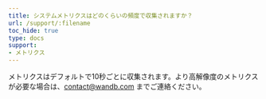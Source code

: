 ```yaml
---
title: システムメトリクスはどのくらいの頻度で収集されますか？
url: /support/:filename
toc_hide: true
type: docs
support:
- メトリクス
---
```


メトリクスはデフォルトで10秒ごとに収集されます。より高解像度のメトリクスが必要な場合は、contact@wandb.com までご連絡ください。